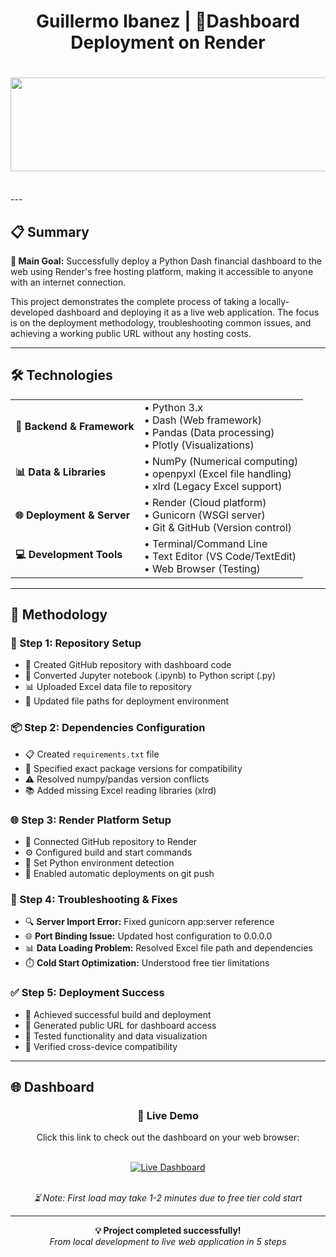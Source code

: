 <div align="center">
  <h1>Guillermo Ibanez | 🚀Dashboard Deployment on Render</h1>
  <h1><img src="https://user-images.githubusercontent.com/74038190/221352987-68da234d-4d62-4e9d-9d7f-098dc657c2dc.gif" width="700" height="150"></h1>
</div>


<br>
---

## 📋 Summary

<p>
  <strong>🎯 Main Goal:</strong> Successfully deploy a Python Dash financial dashboard to the web using Render's free hosting platform, making it accessible to anyone with an internet connection.
</p>

<p>
  This project demonstrates the complete process of taking a locally-developed dashboard and deploying it as a live web application. The focus is on the deployment methodology, troubleshooting common issues, and achieving a working public URL without any hosting costs.
</p>

---

## 🛠️ Technologies

<table>
  <tr>
    <td><strong>🐍 Backend & Framework</strong></td>
    <td>
      • Python 3.x<br>
      • Dash (Web framework)<br>
      • Pandas (Data processing)<br>
      • Plotly (Visualizations)
    </td>
  </tr>
  <tr>
    <td><strong>📊 Data & Libraries</strong></td>
    <td>
      • NumPy (Numerical computing)<br>
      • openpyxl (Excel file handling)<br>
      • xlrd (Legacy Excel support)
    </td>
  </tr>
  <tr>
    <td><strong>🌐 Deployment & Server</strong></td>
    <td>
      • Render (Cloud platform)<br>
      • Gunicorn (WSGI server)<br>
      • Git & GitHub (Version control)
    </td>
  </tr>
  <tr>
    <td><strong>💻 Development Tools</strong></td>
    <td>
      • Terminal/Command Line<br>
      • Text Editor (VS Code/TextEdit)<br>
      • Web Browser (Testing)
    </td>
  </tr>
</table>

---

## 📝 Methodology

### **🔧 Step 1: Repository Setup**
- 📁 Created GitHub repository with dashboard code
- 📄 Converted Jupyter notebook (.ipynb) to Python script (.py)
- 📊 Uploaded Excel data file to repository
- 🔗 Updated file paths for deployment environment

### **📦 Step 2: Dependencies Configuration**
- 📋 Created `requirements.txt` file
- 🔧 Specified exact package versions for compatibility
- ⚠️ Resolved numpy/pandas version conflicts
- 📚 Added missing Excel reading libraries (xlrd)

### **🌐 Step 3: Render Platform Setup**
- 🔗 Connected GitHub repository to Render
- ⚙️ Configured build and start commands
- 🐍 Set Python environment detection
- 🔄 Enabled automatic deployments on git push

### **🐛 Step 4: Troubleshooting & Fixes**
- 🔍 **Server Import Error:** Fixed gunicorn app:server reference
- 🌐 **Port Binding Issue:** Updated host configuration to 0.0.0.0
- 📊 **Data Loading Problem:** Resolved Excel file path and dependencies
- ⏱️ **Cold Start Optimization:** Understood free tier limitations

### **✅ Step 5: Deployment Success**
- 🎉 Achieved successful build and deployment
- 🔗 Generated public URL for dashboard access
- 🧪 Tested functionality and data visualization
- 📱 Verified cross-device compatibility

---

## 🌐 Dashboard

<div align="center">
  <h3>🎯 Live Demo</h3>
  <p>Click this link to check out the dashboard on your web browser:</p>
  <br>
  <a href="https://project-dashboards-2.onrender.com" target="_blank">
    <img src="https://img.shields.io/badge/🚀%20View%20Live%20Dashboard-Visit%20Now-brightgreen?style=for-the-badge" alt="Live Dashboard">
  </a>
  <br><br>
  <p><em>⏳ Note: First load may take 1-2 minutes due to free tier cold start</em></p>
</div>

---

<div align="center">
  <p>
    <strong>💡 Project completed successfully!</strong><br>
    <em>From local development to live web application in 5 steps</em>
  </p>
</div>
